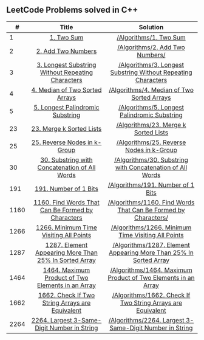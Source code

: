 ## LeetCode Problems solved in C++

| # | Title | Solution |
| - |:-----:|:--------:|
| 1|[1. Two Sum](https://leetcode.com/problems/two-sum/)|[/Algorithms/1. Two Sum](https://github.com/PabloMorer/LeetCode/tree/main/Algorithms/1.%20Two%20Sum)
| 2|[2. Add Two Numbers](https://leetcode.com/problems/add-two-numbers/)|[/Algorithms/2. Add Two Numbers/](https://github.com/PabloMorer/LeetCode/tree/main/Algorithms/2.%20Add%20Two%20Numbers)
| 3|[3. Longest Substring Without Repeating Characters](https://leetcode.com/problems/add-two-numbers/)|[/Algorithms/3. Longest Substring Without Repeating Characters](https://github.com/PabloMorer/LeetCode/tree/main/Algorithms/3.%20Longest%20Substring%20Without%20Repeating%20Characters)
| 4|[4. Median of Two Sorted Arrays](https://leetcode.com/problems/median-of-two-sorted-arrays/)|[/Algorithms/4. Median of Two Sorted Arrays](https://github.com/PabloMorer/LeetCode/tree/main/Algorithms/4.%20Median%20of%20Two%20Sorted%20Arrays)
| 5|[5. Longest Palindromic Substring](https://leetcode.com/problems/longest-palindromic-substring/)|[/Algorithms/5. Longest Palindromic Substring](https://github.com/PabloMorer/LeetCode/tree/main/Algorithms/5.%20Longest%20Palindromic%20Substring)
| 23|[23. Merge k Sorted Lists](https://leetcode.com/problems/merge-k-sorted-lists/)|[/Algorithms/23. Merge k Sorted Lists](https://github.com/PabloMorer/LeetCode/blob/main/Algorithms/23.%20Merge%20k%20Sorted%20Lists/23_Merge_k_Sorted_lists.cpp) 
| 25|[25. Reverse Nodes in k-Group](https://leetcode.com/problems/reverse-nodes-in-k-group/)|[/Algorithms/25. Reverse Nodes in k-Group](https://github.com/PabloMorer/LeetCode/tree/main/Algorithms/25.%20Reverse%20Nodes%20in%20k-Group) 
| 30|[30. Substring with Concatenation of All Words](https://leetcode.com/problems/substring-with-concatenation-of-all-words/)|[/Algorithms/30. Substring with Concatenation of All Words](https://github.com/PabloMorer/LeetCode/tree/main/Algorithms/30.%20Substring%20with%20Concatenation%20of%20All%20Words) 
| 191|[191. Number of 1 Bits](https://leetcode.com/problems/number-of-1-bits/)|[/Algorithms/191. Number of 1 Bits](https://github.com/PabloMorer/LeetCode/tree/main/Algorithms/) 
|1160|[1160. Find Words That Can Be Formed by Characters](https://leetcode.com/problems/find-words-that-can-be-formed-by-characters/)|[/Algorithms/1160. Find Words That Can Be Formed by Characters/](https://github.com/PabloMorer/LeetCode/tree/main/Algorithms/1160.%20Find%20Words%20That%20Can%20Be%20Formed%20by%20Characters)
|1266|[1266. Minimum Time Visiting All Points](https://leetcode.com/problems/minimum-time-visiting-all-points)|[/Algorithms/1266. Minimum Time Visiting All Points](https://github.com/PabloMorer/LeetCode/tree/main/Algorithms/1266.%20Minimum%20Time%20Visiting%20All%20Points)
|1287|[1287. Element Appearing More Than 25% In Sorted Array](https://leetcode.com/problems/element-appearing-more-than-25-in-sorted-array/)|[/Algorithms/1287. Element Appearing More Than 25% In Sorted Array](https://github.com/PabloMorer/LeetCode/tree/main/Algorithms/1287.%20Element%20Appearing%20More%20Than%2025%25%20In%20Sorted%20Array)
|1464|[1464. Maximum Product of Two Elements in an Array](https://leetcode.com/problems/maximum-product-of-two-elements-in-an-array/)|[/Algorithms/1464. Maximum Product of Two Elements in an Array](https://github.com/PabloMorer/LeetCode/tree/main/Algorithms/1464.%20Maximum%20Product%20of%20Two%20Elements%20in%20an%20Array)
|1662|[1662. Check If Two String Arrays are Equivalent](https://leetcode.com/problems/check-if-two-string-arrays-are-equivalent/)|[/Algorithms/1662. Check If Two String Arrays are Equivalent](https://github.com/PabloMorer/LeetCode/tree/main/Algorithms/1662.%20Check%20If%20Two%20String%20Arrays%20are%20Equivalent) 
|2264|[2264. Largest 3-Same-Digit Number in String](https://leetcode.com/problems/largest-3-same-digit-number-in-string/)|[/Algorithms/2264. Largest 3-Same-Digit Number in String](https://github.com/PabloMorer/LeetCode/tree/main/Algorithms/2264.%20Largest%203-Same-Digit%20Number%20in%20String)

